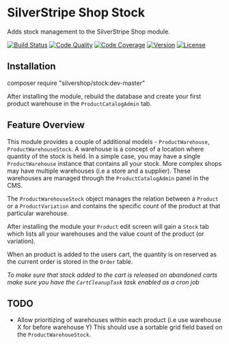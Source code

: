# SilverStripe Shop Stock

Adds stock management to the SilverStripe Shop module.

[![Build Status](http://img.shields.io/travis/silvershop/silvershop-stock.svg?style=flat-square)](https://travis-ci.org/silvershop/silvershop-stock)
[![Code Quality](http://img.shields.io/scrutinizer/g/silvershop/silvershop-stock.svg?style=flat-square)](https://scrutinizer-ci.com/g/silvershop/silvershop-stock)
[![Code Coverage](http://img.shields.io/scrutinizer/coverage/g/silvershop/silvershop-stock.svg?style=flat-square)](https://scrutinizer-ci.com/g/silvershop/silvershop-stock)
[![Version](http://img.shields.io/packagist/v/silvershop/stock.svg?style=flat-square)](https://packagist.org/packages/silvershop/stock)
[![License](http://img.shields.io/packagist/l/silvershop/stock.svg?style=flat-square)](LICENSE.md)


## Installation

composer require "silvershop/stock:dev-master"

After installing the module, rebuild the database and create your first product
warehouse in the `ProductCatalogAdmin` tab.

## Feature Overview

This module provides a couple of additional models - `ProductWarehouse`,
`ProductWarehouseStock`. A warehouse is a concept of a location where quantity
of the stock is held. In a simple case, you may have a single `ProductWarehouse`
instance that contains all your stock. More complex shops may have multiple
warehouses (i.e a store and a supplier). These warehouses are managed through
the `ProductCatalogAdmin` panel in the CMS.

The `ProductWarehouseStock` object manages the relation between a `Product` or a
`ProductVariation` and contains the specific count of the product at that
particular warehouse.

After installing the module your `Product` edit screen will gain a `Stock` tab
which lists all your warehouses and the value count of the product (or
variation).

When an product is added to the users cart, the quantity is on reserved as the
current order is stored in the `Order` table.

*To make sure that stock added to the cart is released on abandoned carts make
sure you have the `CartCleanupTask` task enabled as a cron job*


## TODO

* Allow prioritizing of warehouses within each product (i.e use warehouse X for
before warehouse Y) This should use a sortable grid field based on the
`ProductWarehoueStock`.
